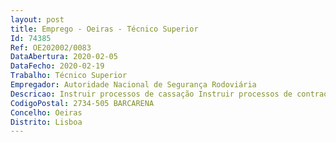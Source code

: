 ```yaml
--- 
layout: post
title: Emprego - Oeiras - Técnico Superior
Id: 74385
Ref: OE202002/0083
DataAbertura: 2020-02-05
DataFecho: 2020-02-19
Trabalho: Técnico Superior
Empregador: Autoridade Nacional de Segurança Rodoviária
Descricao: Instruir processos de cassação Instruir processos de contraordenação e propor as sanções adequadas de acordo com a legislação aplicável Analisar as impugnações judiciais Analisar requerimentos após decisão e pronunciar se sobre os mesmos Preparar respostas a pedidos de informação de tribunais Prestar apoio ao atendimento presencial ao cidadão, garantido pelos Gabinetes de atendimento ao Cidadão da GNR e Secções de Contraordenações da PSP.
CodigoPostal: 2734-505 BARCARENA
Concelho: Oeiras
Distrito: Lisboa
--- 
```

